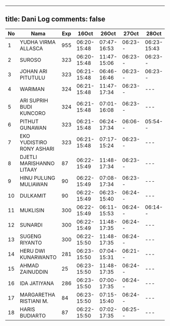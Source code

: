 
---
title: Dani Log
comments: false
---

| No | Nama | Exp | 16Oct | 26Oct | 27Oct | 28Oct | 29Oct |
|-----|-----|-----|-----|-----|-----|-----|-----|
| 1 | YUDHA VIRMA ALLASCA  | 955 | 06:20-15:48 | 07:47-16:53 | 06:23-- | 06:23-15:43 | --- |
| 2 | SUROSO  | 323 | 06:20-15:48 | 11:47-15:06 | 06:23-- | 06:23-- | --- |
| 3 | JOHAN ARI PITUTULU  | 323 | 06:21-15:48 | 06:46-16:46 | 06:23-- | 06:23-- | --- |
| 4 | WARIMAN  | 324 | 06:21-15:48 | 11:47-17:34 | 06:23-- | --- | --- |
| 5 | ARI SUPRIH BUDI KUNCORO  | 324 | 06:21-15:48 | 07:01-16:08 | 06:23-- | --- | --- |
| 6 | PITHUT GUNAWAN  | 323 | 06:21-15:48 | 06:24-17:34 | 06:06-- | 05:54-- | --- |
| 7 | EKO YUDISTIRO RONY ASHARI  | 323 | 06:21-15:48 | 07:17-15:24 | 06:23-- | --- | --- |
| 8 | DJETLI MARISHANNO LITAAY  | 87 | 06:22-15:49 | 11:48-17:34 | 06:23-- | --- | --- |
| 9 | HINU PULUNG MULIAWAN  | 90 | 06:22-15:49 | 07:08-17:34 | 06:23-- | --- | --- |
| 10 | DULKAMIT  | 90 | 06:22-15:49 | 06:23-15:40 | 06:24-- | --- | --- |
| 11 | MUKLISIN  | 300 | 06:22-15:49 | 06:11-15:53 | 06:24-- | 06:14-- | --- |
| 12 | SUNARDI  | 300 | 06:22-15:49 | 11:48-17:35 | 06:24-- | --- | --- |
| 13 | SUGENG RIYANTO  | 300 | 06:22-15:50 | 11:48-17:35 | 06:24-- | --- | --- |
| 14 | HERU DWI KUNARWANTO  | 281 | 06:23-15:50 | 07:04-15:31 | 06:21-- | --- | --- |
| 15 | AHMAD ZAINUDDIN  | 25 | 06:23-15:50 | 11:48-17:35 | 06:24-- | --- | --- |
| 16 | IDA JATIYANA  | 286 | 06:23-15:50 | 07:00-17:35 | 06:24-- | --- | --- |
| 17 | MARGARETHA RISTIANI M.  | 84 | 06:23-15:50 | 07:15-15:40 | 06:24-- | --- | --- |
| 18 | HARIS BUDIARTO  | 87 | 06:22-15:50 | 07:02-17:35 | 06:25-- | --- | --- |
